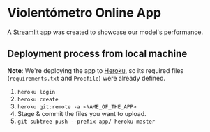 # Violentómetro Online App

A [Streamlit](https://www.streamlit.io/) app was created to showcase our model's performance.

## Deployment process from local machine

**Note**: We're deploying the app to [Heroku](https://www.heroku.com), so its required files (`requirements.txt` and `Procfile`) were already defined.

1. `heroku login`
1. `heroku create`
1. `heroku git:remote -a <NAME_OF_THE_APP>`
1. Stage & commit the files you want to upload.
1. `git subtree push --prefix app/ heroku master`
